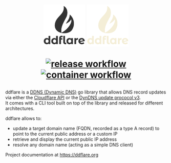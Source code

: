 <h1 align="center">
  <img align="center" style="padding-bottom:10px" src="https://raw.githubusercontent.com/ddflare/ddflare/refs/heads/main/assets/logo/ddflare-logotype.svg#gh-light-mode-only" width=130 alt="logo">
  <img align="center" style="padding-bottom:10px" src="https://raw.githubusercontent.com/ddflare/ddflare/refs/heads/main/assets/logo/ddflare-logotype-dark.svg#gh-dark-mode-only" width=130 alt="logo">
  <br>

  [![release workflow](https://github.com/ddflare/ddflare/actions/workflows/build.yaml/badge.svg)](https://github.com/ddflare/ddflare/actions/workflows/build.yaml)
  [![container workflow](https://github.com/ddflare/ddflare/actions/workflows/container-image.yaml/badge.svg)](https://github.com/ddflare/ddflare/actions/workflows/container-image.yaml)
</h1>

ddflare is a [DDNS (Dynamic DNS)](https://en.wikipedia.org/wiki/Dynamic_DNS) go library that allows DNS
record updates via either the [Cloudflare API](https://developers.cloudflare.com/api/) or
the [DynDNS update prococol v3](https://help.dyn.com/remote-access-api/perform-update/).
<br>
It comes with a CLI tool built on top of the library and released for different architectures.

ddflare allows to:
* update a target domain name (FQDN, recorded as a type A record) to point to the current public address
or a custom IP
* retrieve and display the current public IP address
* resolve any domain name (acting as a simple DNS client)

Project documentation at https://ddflare.org


